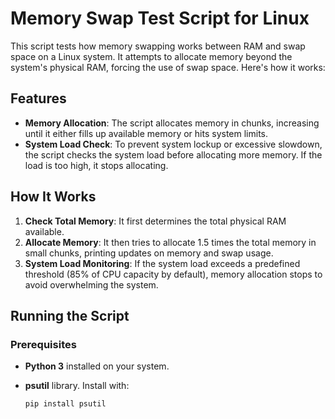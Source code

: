 # Memory Swap Test Script for Linux

This script tests how memory swapping works between RAM and swap space on a Linux system. It attempts to allocate memory beyond the system's physical RAM, forcing the use of swap space. Here's how it works:

## Features

- **Memory Allocation**: The script allocates memory in chunks, increasing until it either fills up available memory or hits system limits.
- **System Load Check**: To prevent system lockup or excessive slowdown, the script checks the system load before allocating more memory. If the load is too high, it stops allocating.

## How It Works

1. **Check Total Memory**: It first determines the total physical RAM available.
2. **Allocate Memory**: It then tries to allocate 1.5 times the total memory in small chunks, printing updates on memory and swap usage.
3. **System Load Monitoring**: If the system load exceeds a predefined threshold (85% of CPU capacity by default), memory allocation stops to avoid overwhelming the system.

## Running the Script

### Prerequisites

- **Python 3** installed on your system.
- **psutil** library. Install with:

  ```bash
  pip install psutil
  ```
